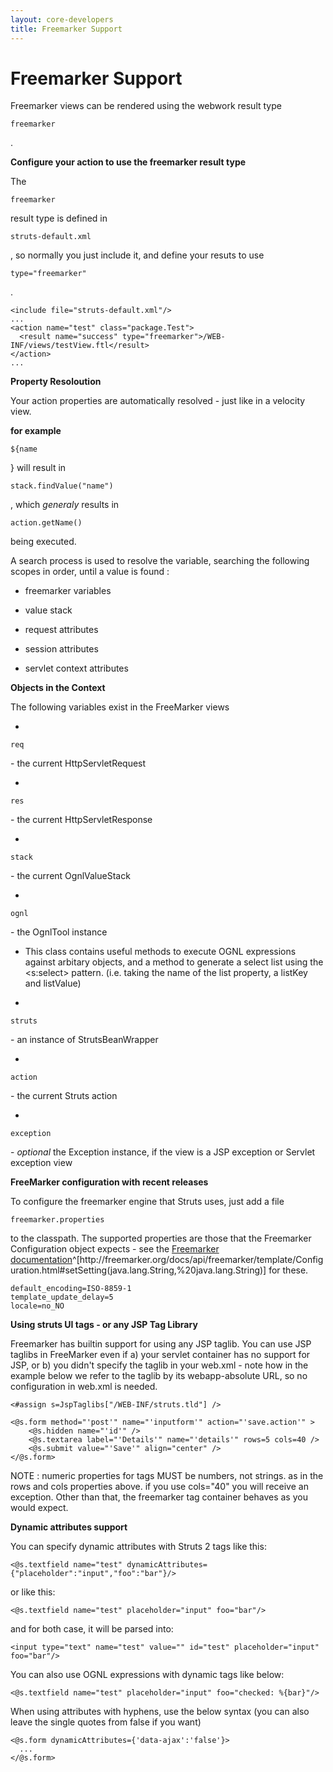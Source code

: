 ```yaml
---
layout: core-developers
title: Freemarker Support
---
```


# Freemarker Support

Freemarker views can be rendered using the webwork result type 

~~~~~~~
freemarker
~~~~~~~
\.

__Configure your action to use the freemarker result type__

The 

~~~~~~~
freemarker
~~~~~~~
 result type is defined in 

~~~~~~~
struts-default.xml
~~~~~~~
, so normally you just include it, and define your resuts to use 

~~~~~~~
type="freemarker"
~~~~~~~
\.


~~~~~~~
<include file="struts-default.xml"/>
...
<action name="test" class="package.Test">
  <result name="success" type="freemarker">/WEB-INF/views/testView.ftl</result>
</action>
...

~~~~~~~

__Property Resoloution__

Your action properties are automatically resolved \- just like in a velocity view\.

**for example**

~~~~~~~
${name
~~~~~~~
\} will result in 

~~~~~~~
stack.findValue("name")
~~~~~~~
, which _generaly_  results in 

~~~~~~~
action.getName()
~~~~~~~
 being executed\.

A search process is used to resolve the variable, searching the following scopes in order, until a value is found :

+ freemarker variables

+ value stack

+ request attributes

+ session attributes

+ servlet context attributes

__Objects in the Context__

The following variables exist in the FreeMarker views

+ 

~~~~~~~
req
~~~~~~~
 \- the current HttpServletRequest

+ 

~~~~~~~
res
~~~~~~~
 \- the current HttpServletResponse

+ 

~~~~~~~
stack
~~~~~~~
 \- the current OgnlValueStack

+ 

~~~~~~~
ognl
~~~~~~~
 \- the OgnlTool instance

  + This class contains useful methods to execute OGNL expressions against arbitary objects, and a method to generate a select list using the \<s:select\> pattern\. (i\.e\. taking the name of the list property, a listKey and listValue)

+ 

~~~~~~~
struts
~~~~~~~
 \- an instance of StrutsBeanWrapper

+ 

~~~~~~~
action
~~~~~~~
 \- the current Struts action

+ 

~~~~~~~
exception
~~~~~~~
 \- _optional_  the Exception instance, if the view is a JSP exception or Servlet exception view

__FreeMarker configuration with recent releases__

To configure the freemarker engine that Struts uses, just add a file 

~~~~~~~
freemarker.properties
~~~~~~~
 to the classpath\. The supported properties are those that the Freemarker Configuration object expects \- see the [Freemarker documentation](http://freemarker\.org/docs/api/freemarker/template/Configuration\.html\#setSetting(java\.lang\.String,%20java\.lang\.String))^[http://freemarker\.org/docs/api/freemarker/template/Configuration\.html\#setSetting(java\.lang\.String,%20java\.lang\.String)] for these\.


~~~~~~~
default_encoding=ISO-8859-1
template_update_delay=5
locale=no_NO

~~~~~~~

__Using struts UI tags \- or any JSP Tag Library__

Freemarker has builtin support for using any JSP taglib\. You can use JSP taglibs in FreeMarker even if
 a) your servlet container has no support for JSP, or 
 b) you didn't specify the taglib in your web\.xml \- note how in the example below we refer to the taglib by its webapp\-absolute URL, so no configuration in web\.xml is needed\.


~~~~~~~
<#assign s=JspTaglibs["/WEB-INF/struts.tld"] />

<@s.form method="'post'" name="'inputform'" action="'save.action'" >
    <@s.hidden name="'id'" />
    <@s.textarea label="'Details'" name="'details'" rows=5 cols=40 />
    <@s.submit value="'Save'" align="center" />
</@s.form>

~~~~~~~

NOTE : numeric properties for tags MUST be numbers, not strings\. as in the rows and cols properties above\. if you use cols="40" you will receive an exception\. Other than that, the freemarker tag container behaves as you would expect\.

__Dynamic attributes support__

You can specify dynamic attributes with Struts 2 tags like this:


~~~~~~~
<@s.textfield name="test" dynamicAttributes={"placeholder":"input","foo":"bar"}/>

~~~~~~~

or like this:


~~~~~~~
<@s.textfield name="test" placeholder="input" foo="bar"/>

~~~~~~~

and for both case, it will be parsed into:


~~~~~~~
<input type="text" name="test" value="" id="test" placeholder="input" foo="bar"/>

~~~~~~~

You can also use OGNL expressions with dynamic tags like below:


~~~~~~~
<@s.textfield name="test" placeholder="input" foo="checked: %{bar}"/>

~~~~~~~

When using attributes with hyphens, use the below syntax (you can also leave the single quotes from false if you want)


~~~~~~~
<@s.form dynamicAttributes={'data-ajax':'false'}>
  ...
</@s.form>
~~~~~~~
